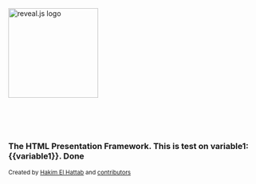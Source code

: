 
<a href="https://revealjs.com">
    <img src="https://static.slid.es/reveal/logo-v1/reveal-white-text.svg" alt="reveal.js logo" style="height: 180px; margin: 0 auto 4rem auto; background: transparent;" class="demo-logo">
</a>
<h3>The HTML Presentation Framework. This is test on variable1: {{variable1}}. Done</h3>
<p>
    <small>Created by <a href="http://hakim.se">Hakim El Hattab</a> and <a href="https://github.com/hakimel/reveal.js/graphs/contributors">contributors</a></small>
</p>
